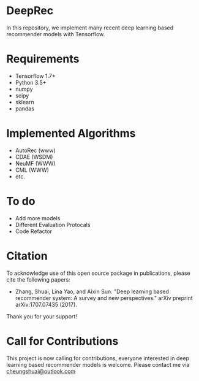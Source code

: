 # DeepRec
In this repository, we implement many recent deep learning based recommender models with Tensorflow.

# Requirements
* Tensorflow 1.7+
* Python 3.5+
* numpy
* scipy
* sklearn
* pandas

# Implemented Algorithms
* AutoRec (www)
* CDAE (WSDM)
* NeuMF (WWW)
* CML (WWW)
* etc.

# To do
* Add more models
* Different Evaluation Protocals
* Code Refactor

# Citation

To acknowledge use of this open source package in publications, please cite the 
following papers:

* Zhang, Shuai, Lina Yao, and Aixin Sun. "Deep learning based recommender system: A survey and new perspectives." arXiv preprint arXiv:1707.07435 (2017).

Thank you for your support!


# Call for Contributions
This project is now calling for contributions, everyone interested in deep learning based recommender models is welcome. Please contact me via cheungshuai@outlook.com

